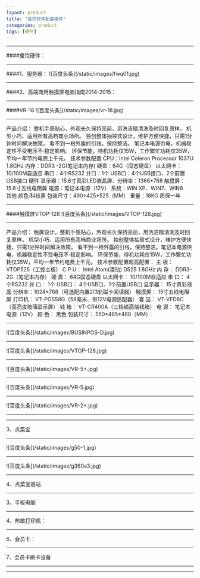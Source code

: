 ```yaml
---
layout: product
title: "餐饮软件配套硬件"
categories: product
tags: [硬件]
---
```

<hr/>
####餐饮硬件：
<hr/>
####1、服务器：
![百度头条](/static/images/fwq01.jpg)
<hr/>
####2、高端商用触摸屏电脑指南2014-2015：
<hr/>
####VR-18
![百度头条](/static/images/vr-18.jpg)
<hr/>
产品介绍：
整机手感贴心，外观长久保持亮丽，用洗洁精清洗及时回复原样。
机型小巧、适用所有高档商业场所。
独创整体抽屉式设计，维护方便快捷，只需1分钟时间解决故障。
看不到一根外露的引线，保持整洁。
笔记本电源供电，机器稳定性不受电压不·稳定影响。
环保节能，待机功耗仅15W，工作繁忙功耗仅35W，平均一年节约电费上千元。
技术参数配置
CPU：Intel  Celeron  Processor  1037U  1.8GHz
内存：DDR3 -2G(笔记本内存)
硬盘：64G（固态硬盘）
以太网卡：10/100M自适应
串口：4个RS232
并口：1个
USB口：4个USB接口、2个前置USB接口
硬件
显示器：15.6寸真彩LED液晶屏、分辨率：1366*768
触摸屏：15.6寸五线电阻屏
电源：笔记本电源（12V）
系统：WIN XP、WIN7、WIN8　
其他
颜色:科技黑
包装尺寸：490*425*525（MM）
重量：18KG
质保一年
<hr/>
####触摸屏VTOP-128
![百度头条](/static/images/VTOP-128.jpg)
<hr/>
产品介绍：
触屏设计，整机手感贴心，外观长久保持亮丽，用洗洁精清洗及时回复原样。
机型小巧、适用所有高档商业场所。
独创整体抽屉式设计，维护方便快捷，只需1分钟时间解决故障。
看不到一根外露的引线，保持整洁。笔记本电源供电，机器稳定性不受电压不·稳定影响。
环保节能，待机功耗仅15W，工作繁忙功耗仅35W，平均一年节约电费上千元。
技术参数配置超高配置：
主 板：        VTOP525（工控主板）
C P U：        Intel Atom(凌动) D525  1.8GHz
内 存：        DDR3-2G（笔记本内存）
硬 盘：         64G固态硬盘
以太网卡：   10/100M自适应
串 口：        4个RS232
并 口：        1个
USB口：      4个USB口、1个前置USB口
显示器：      15寸真彩液晶  分辨率：1024*768（可选配内置2/3轨磁卡阅读器）
触摸屏：       15寸五线电阻屏
打印机：       VT-POS58G（58毫米、带12V电源适配器）
客 显：        VT-VFD8C（高亮度玻璃显示屏）
钱 箱：        VT-CR400A（三档锁高端钱箱）
电 源：        笔记本电源（12V）
颜 色：        黑色
包装尺寸：    550*485*460（MM）：
<hr/>
![百度头条](/static/images/BUSINPOS-D.jpg)
<hr/>
![百度头条](/static/images/VTOP-128.jpg)
<hr/>
![百度头条](/static/images/VR-5+.jpg)
<hr/>
![百度头条](/static/images/VR-5.jpg)
<hr/>
![百度头条](/static/images/VR-2+.jpg)
<hr/>
<hr/>
3、点菜宝
<hr/>
![百度头条](/static/images/g50-1.jpg)
<hr/>
![百度头条](/static/images/g360a3.jpg)
<hr/>
4、点菜宝基站
<hr/>
3、平板电脑
<hr/>
4、热敏打印机：
<hr/
5、UPS不间断电源：
<hr/>
6、会员卡：
<hr/>
7、会员卡刷卡设备
<hr/>
<hr/>

